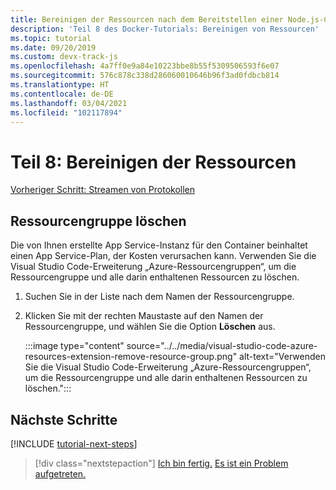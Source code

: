 ```yaml
---
title: Bereinigen der Ressourcen nach dem Bereitstellen einer Node.js-Container-App in Visual Studio Code
description: 'Teil 8 des Docker-Tutorials: Bereinigen von Ressourcen'
ms.topic: tutorial
ms.date: 09/20/2019
ms.custom: devx-track-js
ms.openlocfilehash: 4a7ff0e9a84e10223bbe8b55f5309506593f6e07
ms.sourcegitcommit: 576c878c338d286060010646b96f3ad0fdbcb814
ms.translationtype: HT
ms.contentlocale: de-DE
ms.lasthandoff: 03/04/2021
ms.locfileid: "102117894"
---
```

# <a name="part-8-clean-up-resources"></a>Teil 8: Bereinigen der Ressourcen

[Vorheriger Schritt: Streamen von Protokollen](tutorial-vscode-docker-node-07.md)

## <a name="delete-resource-group"></a>Ressourcengruppe löschen

Die von Ihnen erstellte App Service-Instanz für den Container beinhaltet einen App Service-Plan, der Kosten verursachen kann. Verwenden Sie die Visual Studio Code-Erweiterung „Azure-Ressourcengruppen“, um die Ressourcengruppe und alle darin enthaltenen Ressourcen zu löschen.

1. Suchen Sie in der Liste nach dem Namen der Ressourcengruppe.
1. Klicken Sie mit der rechten Maustaste auf den Namen der Ressourcengruppe, und wählen Sie die Option **Löschen** aus.

    :::image type="content" source="../../media/visual-studio-code-azure-resources-extension-remove-resource-group.png" alt-text="Verwenden Sie die Visual Studio Code-Erweiterung „Azure-Ressourcengruppen“, um die Ressourcengruppe und alle darin enthaltenen Ressourcen zu löschen.":::

## <a name="next-steps"></a>Nächste Schritte

[!INCLUDE [tutorial-next-steps](../../includes/tutorial-next-steps.md)]

> [!div class="nextstepaction"]
> [Ich bin fertig.](../../how-to/deploy-containers.md) [Es ist ein Problem aufgetreten.](https://www.research.net/r/PWZWZ52?tutorial=node-deployment-docker-extension&step=clean-up-resources)